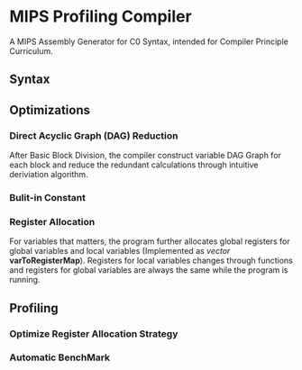 # MIPS Profiling Compiler
A MIPS Assembly Generator for C0 Syntax, intended for Compiler Principle Curriculum.

## Syntax

## Optimizations
### Direct Acyclic Graph (DAG) Reduction
After Basic Block Division, the compiler construct variable DAG Graph for each block and reduce the redundant calculations through intuitive deriviation algorithm.
### Bulit-in Constant

### Register Allocation
For variables that matters, the program further allocates global registers for global variables and local variables (Implemented as *vector* **varToRegisterMap**). Registers for local variables changes through functions and registers for global variables are always the same while the program is running.

## Profiling
### Optimize Register Allocation Strategy

### Automatic BenchMark
